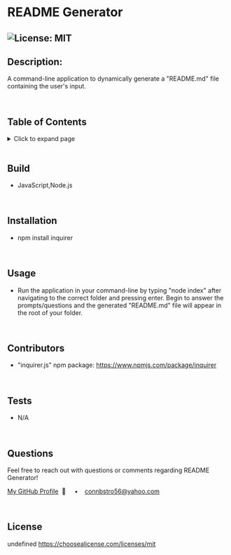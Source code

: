 
  # README Generator

  ## ![License: MIT](https://img.shields.io/badge/License-MIT-yellow.svg)

  ## **Description:**
  A command-line application to dynamically generate a "README.md" file containing the user's input.

  <br/>

  ## **Table of Contents**
  <details>
  <summary>Click to expand page</summary>

  ### [Build](#Build)
  ### [Description](#Description)
  ### [Installation](#Installation)
  ### [Usage](#Usage)
  ### [Contributors](#Contributors)
  ### [Questions](#Questions)
  ### [License](#License)
  </details>

  <br/>

  ## **Build**
  + JavaScript,Node.js

  <br/>

  ## **Installation** 
  + npm install inquirer 

  <br/>
  
  ## **Usage**
  + Run the application in your command-line by typing "node index" after navigating to the correct folder and pressing enter. Begin to answer the prompts/questions and the generated "README.md" file will appear in the root of your folder.
  
  <br/>
  
  ## **Contributors**
  + "inquirer.js" npm package: https://www.npmjs.com/package/inquirer

  <br/>

  ## **Tests**
  + N/A

  <br/>

  ## **Questions**
  Feel free to reach out with questions or comments regarding README Generator!
  
  [My GitHub Profile](https://github.com/undefined)&nbsp; 📂  &nbsp;&nbsp;&nbsp; • &nbsp;&nbsp;&nbsp;connbstro56@yahoo.com&nbsp;

  <br/>

  ## **License**
  undefined https://choosealicense.com/licenses/mit
